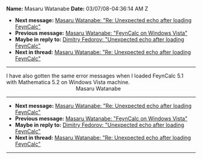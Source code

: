 **Name:** Masaru Watanabe
**Date:** 03/07/08-04:36:14 AM Z

  - **Next message:** [Masaru Watanabe: "Re: Unexpected echo after
    loading FeynCalc"](0480.html)
  - **Previous message:** [Masaru Watanabe: "FeynCalc on Windows
    Vista"](0478.html)
  - **Maybe in reply to:** [Dimitry Fedorov: "Unexpected echo after
    loading FeynCalc"](0469.html)
  - **Next in thread:** [Masaru Watanabe: "Re: Unexpected echo after
    loading FeynCalc"](0480.html)

-----

I have also gotten the same error messages when I loaded FeynCalc 5.1  
with Mathematica 5.2 on Windows Vista machine.  
                                               Masaru Watanabe  

-----

  - **Next message:** [Masaru Watanabe: "Re: Unexpected echo after
    loading FeynCalc"](0480.html)
  - **Previous message:** [Masaru Watanabe: "FeynCalc on Windows
    Vista"](0478.html)
  - **Maybe in reply to:** [Dimitry Fedorov: "Unexpected echo after
    loading FeynCalc"](0469.html)
  - **Next in thread:** [Masaru Watanabe: "Re: Unexpected echo after
    loading FeynCalc"](0480.html)

-----

